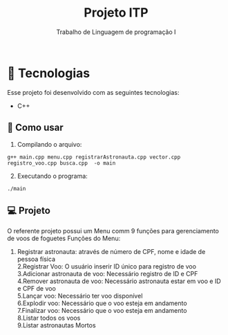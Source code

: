 <h1 align="center"> Projeto ITP </h1>

<p align="center">
Trabalho de Linguagem de programação I <br/>
</p>
<br>

# 🚀 Tecnologias

Esse projeto foi desenvolvido com as seguintes tecnologias:

- C++

## :memo: Como usar

1. Compilando o arquivo:

```
g++ main.cpp menu.cpp registrarAstronauta.cpp vector.cpp registro_voo.cpp busca.cpp  -o main

```

2. Executando o programa:

```
./main

```

## 💻 Projeto

O referente projeto possui um Menu comm 9 funções para gerenciamento de voos de foguetes
Funções do Menu:

1. Registrar astronauta: através de número de CPF, nome e idade de pessoa física
   <br />
   2.Registrar Voo: O usuário inserir ID único para registro de voo
   <br />
   3.Adicionar astronauta de voo: Necessário registro de ID e CPF
   <br />
   4.Remover astronauta de voo: Necessário astronauta estar em voo e ID e CPF de voo
   <br />
   5.Lançar voo: Necessário ter voo disponível
   <br />
   6.Explodir voo: Necessário que o voo esteja em andamento
   <br />
   7.Finalizar voo: Necessário que o voo esteja em andamento
   <br />
   8.Listar todos os voos
   <br />
   9.Listar astronautas Mortos<br />
   <br />

